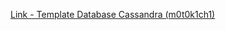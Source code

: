 [Link - Template Database Cassandra (m0t0k1ch1)](https://github.com/m0t0k1ch1/zabbix-cassandra-template)
